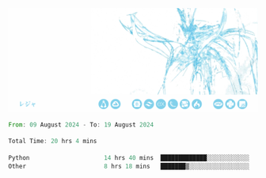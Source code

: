 <img src="./banner.png">
<!--START_SECTION:waka-->

```rust
From: 09 August 2024 - To: 19 August 2024

Total Time: 20 hrs 4 mins

Python                     14 hrs 40 mins  █████████████░░░░░░░░░░░░   51.73 %
Other                      8 hrs 18 mins   ███████▒░░░░░░░░░░░░░░░░░   29.27 %
```

<!--END_SECTION:waka-->
